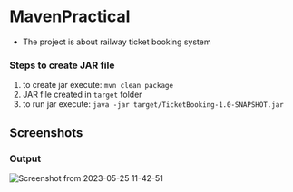 # MavenPractical

- The project is about railway ticket booking system

### Steps to create JAR file

1) to create jar execute: `mvn clean package`
2) JAR file created in `target` folder
3) to run jar execute: `java -jar target/TicketBooking-1.0-SNAPSHOT.jar`

## Screenshots

### Output

![Screenshot from 2023-05-25 11-42-51](https://github.com/likitarai2001/MavenPractical/assets/125335643/4d9ddf4c-917c-4fa7-8617-0eb7ae4a4355)
